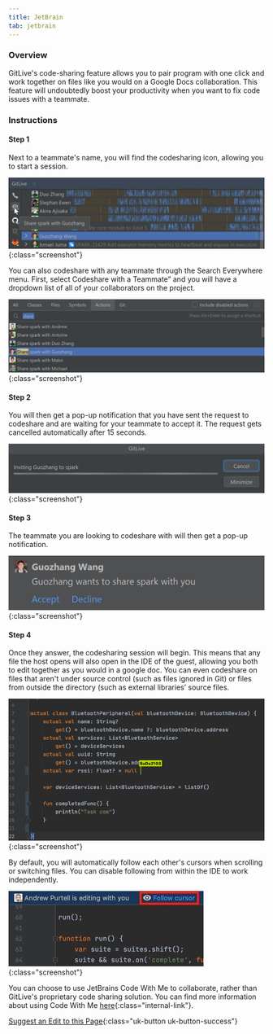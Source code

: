 ```yaml
---
title: JetBrain
tab: jetbrain
---
```


### Overview

GitLive's code-sharing feature allows you to pair program with one click and work together on files like you would on a Google Docs collaboration. This feature will undoubtedly boost your productivity when you want to fix code issues with a teammate.


### Instructions
#### Step 1

 Next to a teammate's name, you will find the codesharing icon, allowing you to start a session.

![Call Teammate](/uploads/jetbrains-codeshare-teammate.png "Call Teammate"){:class="screenshot"}

You can also codeshare with any teammate through the Search Everywhere menu. First, select Codeshare with a Teammate” and you will have a dropdown list of all of your collaborators on the project.

![Call Teammate Command Pallete](/uploads/jetbrains-codeshare-search-everywhere.png "Call Teammate Command Pallete"){:class="screenshot"}

#### Step 2

 You will then get a pop-up notification that you have sent the request to codeshare and are waiting for your teammate to accept it. The request gets cancelled automatically after 15 seconds.

![Caller Popup](/uploads/jetbrains-codeshare-caller-popup.png "Video Calling Popup"){:class="screenshot"}

#### Step 3

The teammate you are looking to codeshare with will then get a pop-up notification.

![Receiver Popup](/uploads/jetbrains-codeshare-receiver-popup.png "Receiver Popup"){:class="screenshot"}

#### Step 4

Once they answer, the codesharing session will begin. This means that any file the host opens will also open in the IDE of the guest, allowing you both to edit together as you would in a google doc. You can even codeshare on files that aren't under source control (such as files ignored in Git) or files from outside the directory (such as external libraries’ source files. 

![Share Code](/uploads/vscode-video-call-share-code.png "Share Code"){:class="screenshot"}

By default, you will automatically follow each other's cursors when scrolling or switching files. You can disable following from within the IDE to work independently.

![Follow Cursor](/uploads/jetbrains-call-follow-cursor.jpeg  "Follow Cursor"){:class="screenshot"}

You can choose to use JetBrains Code With Me to collaborate, rather than GitLive's proprietary code sharing solution. You can find more information about using Code With Me [here](/docs/supportforlivesharecodewithme/){:class="internal-link"}.


[Suggest an Edit to this Page](https://github.com/GitLiveApp/GitLive/edit/master/_sections/codesharing-jetbrains.md){:class="uk-button uk-button-success"}




